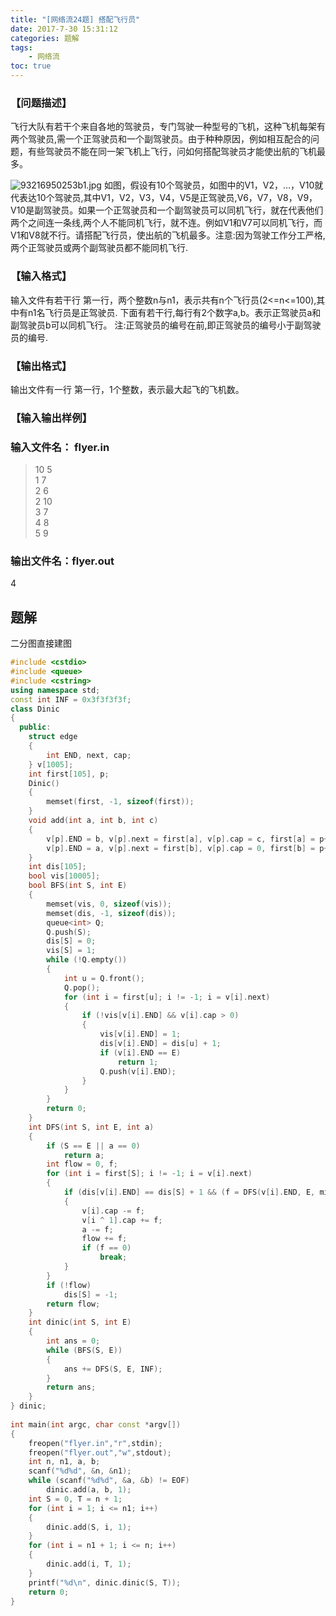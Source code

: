 ```yaml
---
title: "[网络流24题] 搭配飞行员"
date: 2017-7-30 15:31:12
categories: 题解
tags:
    - 网络流
toc: true
---
```


### 【问题描述】
飞行大队有若干个来自各地的驾驶员，专门驾驶一种型号的飞机，这种飞机每架有两个驾驶员,需一个正驾驶员和一个副驾驶员。由于种种原因，例如相互配合的问题，有些驾驶员不能在同一架飞机上飞行，问如何搭配驾驶员才能使出航的飞机最多。
 <!--more-->
![93216950253b1.jpg](https://moetu.fastmirror.org/images/2017/08/02/93216950253b1.jpg)
如图，假设有10个驾驶员，如图中的V1，V2，…，V10就代表达10个驾驶员,其中V1，V2，V3，V4，V5是正驾驶员,V6，V7，V8，V9，V10是副驾驶员。如果一个正驾驶员和一个副驾驶员可以同机飞行，就在代表他们两个之间连一条线,两个人不能同机飞行，就不连。例如V1和V7可以同机飞行，而V1和V8就不行。请搭配飞行员，使出航的飞机最多。注意:因为驾驶工作分工严格,两个正驾驶员或两个副驾驶员都不能同机飞行.

### 【输入格式】
输入文件有若干行
第一行，两个整数n与n1，表示共有n个飞行员(2<=n<=100),其中有n1名飞行员是正驾驶员.
下面有若干行,每行有2个数字a,b。表示正驾驶员a和副驾驶员b可以同机飞行。
注:正驾驶员的编号在前,即正驾驶员的编号小于副驾驶员的编号.
### 【输出格式】
输出文件有一行
第一行，1个整数，表示最大起飞的飞机数。
### 【输入输出样例】
### 输入文件名： flyer.in
>10 5   
1 7   
2 6   
2 10   
3 7   
4 8   
5 9   
 
### 输出文件名：flyer.out
4  
 
## 题解

二分图直接建图  

```c++
#include <cstdio>
#include <queue>
#include <cstring>
using namespace std;
const int INF = 0x3f3f3f3f;
class Dinic
{
  public:
    struct edge
    {
        int END, next, cap;
    } v[1005];
    int first[105], p;
    Dinic()
    {
        memset(first, -1, sizeof(first));
    }
    void add(int a, int b, int c)
    {
        v[p].END = b, v[p].next = first[a], v[p].cap = c, first[a] = p++;
        v[p].END = a, v[p].next = first[b], v[p].cap = 0, first[b] = p++;
    }
    int dis[105];
    bool vis[10005];
    bool BFS(int S, int E)
    {
        memset(vis, 0, sizeof(vis));
        memset(dis, -1, sizeof(dis));
        queue<int> Q;
        Q.push(S);
        dis[S] = 0;
        vis[S] = 1;
        while (!Q.empty())
        {
            int u = Q.front();
            Q.pop();
            for (int i = first[u]; i != -1; i = v[i].next)
            {
                if (!vis[v[i].END] && v[i].cap > 0)
                {
                    vis[v[i].END] = 1;
                    dis[v[i].END] = dis[u] + 1;
                    if (v[i].END == E)
                        return 1;
                    Q.push(v[i].END);
                }
            }
        }
        return 0;
    }
    int DFS(int S, int E, int a)
    {
        if (S == E || a == 0)
            return a;
        int flow = 0, f;
        for (int i = first[S]; i != -1; i = v[i].next)
        {
            if (dis[v[i].END] == dis[S] + 1 && (f = DFS(v[i].END, E, min(a, v[i].cap)) > 0))
            {
                v[i].cap -= f;
                v[i ^ 1].cap += f;
                a -= f;
                flow += f;
                if (f == 0)
                    break;
            }
        }
        if (!flow)
            dis[S] = -1;
        return flow;
    }
    int dinic(int S, int E)
    {
        int ans = 0;
        while (BFS(S, E))
        {
            ans += DFS(S, E, INF);
        }
        return ans;
    }
} dinic;
 
int main(int argc, char const *argv[])
{
    freopen("flyer.in","r",stdin);
    freopen("flyer.out","w",stdout);
    int n, n1, a, b;
    scanf("%d%d", &n, &n1);
    while (scanf("%d%d", &a, &b) != EOF)
        dinic.add(a, b, 1);
    int S = 0, T = n + 1;
    for (int i = 1; i <= n1; i++)
    {
        dinic.add(S, i, 1);
    }
    for (int i = n1 + 1; i <= n; i++)
    {
        dinic.add(i, T, 1);
    }
    printf("%d\n", dinic.dinic(S, T));
    return 0;
}
```